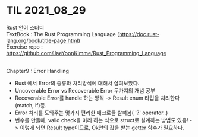 # TIL 2021_08_29
Rust 언어 스터디  
TextBook : The Rust Programming Language (https://doc.rust-lang.org/book/title-page.html)  
Exercise repo : https://github.com/JaeYoonKimme/Rust_Programming_Language  
<br> 
 
Chapter9 : Error Handling  
    
- Rust 에서 Error의 종류와 처리방식에 대해서 살펴보았다.  
- Uncoverable Error vs Recoverable Error 두가지의 개념 공부  
- Recoverable Error를 handle 하는 방식 -> Result enum 타입을 처리한다(match, if)등.  
- Error 처리를 도와주는 몇가지 편리한 매크로들 살펴봄( '?' operator..)  
- 변수를 만들때, valid check을 미리 하는 식으로 struct로 설계하는 방법도 있음! -> 이렇게 되면 Result type이므로, Ok안의 값을 받는 getter 함수가 필요하다.

<br>  








